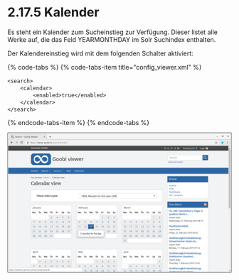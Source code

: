 # 2.17.5 Kalender

Es steht ein Kalender zum Sucheinstieg zur Verfügung. Dieser listet alle Werke auf, die das Feld YEARMONTHDAY im Solr Suchindex enthalten.

Der Kalendereinstieg wird mit dem folgenden Schalter aktiviert:

{% code-tabs %}
{% code-tabs-item title="config\_viewer.xml" %}
```markup
<search>
    <calendar>
        <enabled>true</enabled>
    </calendar>
</search>
```
{% endcode-tabs-item %}
{% endcode-tabs %}

![Einstieg in die Inhalte &#xFC;ber einen Kalender](../../.gitbook/assets/2.17.5.png)

